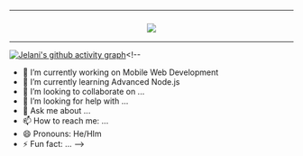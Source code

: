 <!-- ### Hi there 👋 -->
</h3>

---

<h3 align="center">
	<img src="https://github-readme-stats.vercel.app/api?username=GeloneJT&count_private=true&show_icons=true&hide=prs&include_all_commits=true&theme=dracula" />
</h3>

---
[![Jelani's github activity graph](https://activity-graph.herokuapp.com/graph?username=GeloneJT&bg_color=ffffff&color=4c689e&line=4c9e68&point=403d3d&area=true&hide_border=true)](https://github.com/ashutosh00710/github-readme-activity-graph)<!--

- 🔭 I’m currently working on Mobile Web Development
- 🌱 I’m currently learning Advanced Node.js
- 👯 I’m looking to collaborate on ...
- 🤔 I’m looking for help with ...
- 💬 Ask me about ...
- 📫 How to reach me: ...
- 😄 Pronouns: He/HIm
- ⚡ Fun fact: ...
-->
